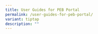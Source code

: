 ```yaml
---
title: User Guides for PEB Portal
permalink: /user-guides-for-peb-portal/
variant: tiptap
description: ""
---
```

<p></p>